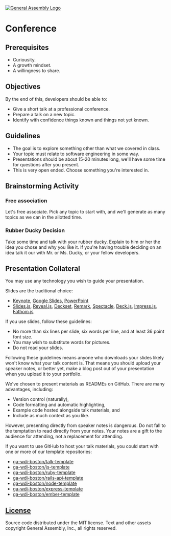 [![General Assembly Logo](https://camo.githubusercontent.com/1a91b05b8f4d44b5bbfb83abac2b0996d8e26c92/687474703a2f2f692e696d6775722e636f6d2f6b6538555354712e706e67)](https://generalassemb.ly/education/web-development-immersive)

# Conference

## Prerequisites

-   Curiousity.
-   A growth mindset.
-   A willingness to share.

## Objectives

By the end of this, developers should be able to:

-   Give a short talk at a professional conference.
-   Prepare a talk on a new topic.
-   Identify with confidence things known and things not yet known.

## Guidelines

-   The goal is to explore something other than what we covered in class.
-   Your topic must relate to software engineering in some way.
-   Presentations should be about 15-20 minutes long, we'll have some time for
    questions after you present.
-   This is very open ended. Choose something you're interested in.

## Brainstorming Activity

### Free association

Let's free associate. Pick any topic to start with, and we'll generate as many
topics as we can in the allotted time.

### Rubber Ducky Decision

Take some time and talk with your rubber ducky. Explain to him or her the idea
you chose and why you like it.  If you're having trouble deciding on an idea
talk it our with Mr. or Ms. Ducky, or your fellow developers.



## Presentation Collateral

You may use any technology you wish to guide your presentation.

Slides are the traditional choice:

-   [Keynote](http://www.apple.com/mac/keynote/),
    [Google Slides](https://www.google.com/slides/about/),
    [PowerPoint](https://products.office.com/en-us/powerpoint)
-   [Slides.js](http://www.slidesjs.com),
    [Reveal.js](http://lab.hakim.se/reveal-js/#/),
    [Deckset](http://www.decksetapp.com),
    [Remark](http://remarkjs.com/#1),
    [Spectacle](http://formidable.com/open-source/spectacle/),
    [Deck.js](http://imakewebthings.com/deck.js/),
    [Impress.js](http://impress.github.io/impress.js/#/bored),
    [Fathom.js](http://markdalgleish.com/projects/fathom/)

If you use slides, follow these guidelines:

-   No more than six lines per slide, six words per line, and at least 36 point
    font size.
-   You may wish to substitute words for pictures.
-   Do not read your slides.

Following these guidelines means anyone who downloads your slides likely won't
know what your talk content is. That means you should upload your speaker notes,
or better yet, make a blog post out of your presentation when you upload it to
your portfolio.

We've chosen to present materials as READMEs on GitHub. There are many
advantages, including:

-   Version control (naturally),
-   Code formatting and automatic highlighting,
-   Example code hosted alongside talk materials, and
-   Include as much context as you like.

However, presenting directly from speaker notes is dangerous. Do not fall to the
temptation to read directly from your notes. Your notes are a gift to the
audience for attending, not a replacement for attending.

If you want to use GitHub to host your talk materials, you could start with one
or more of our template repositories:

-   [ga-wdi-boston/talk-template](https://github.com/ga-wdi-boston/talk-template)
-   [ga-wdi-boston/js-template](https://github.com/ga-wdi-boston/js-template)
-   [ga-wdi-boston/ruby-template](https://github.com/ga-wdi-boston/ruby-template)
-   [ga-wdi-boston/rails-api-template](https://github.com/ga-wdi-boston/rails-api-template)
-   [ga-wdi-boston/node-template](https://github.com/ga-wdi-boston/node-template)
-   [ga-wdi-boston/express-template](https://github.com/ga-wdi-boston/express-template)
-   [ga-wdi-boston/ember-template](https://github.com/ga-wdi-boston/ember-template)

## [License](LICENSE)

Source code distributed under the MIT license. Text and other assets copyright
General Assembly, Inc., all rights reserved.
